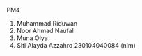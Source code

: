 PM4
1. Muhammad Riduwan
2. Noor Ahmad Naufal
3. Muna Olya
4. Siti Alayda Azzahro 230104040084 (nim)

